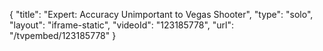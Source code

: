 {
    "title": "Expert: Accuracy Unimportant to Vegas Shooter",
    "type": "solo",
    "layout": "iframe-static",
    "videoId": "123185778",
    "url": "\/tvpembed\/123185778"
}
